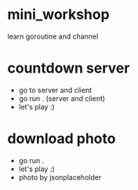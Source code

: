 # mini_workshop
learn goroutine and channel
# countdown server
 - go to server and client 
 - go run . (server and client)
 - let's play :)
 # download photo 
 - go run .
 - let's play :)
 - photo by jsonplaceholder

